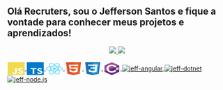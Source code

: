 ## Olá Recruters, sou o Jefferson Santos e fique a vontade para conhecer meus projetos e aprendizados!
<div align="center">
  <a href="https://github.com/jeffersonsantos30">
  <img height="180em" src="https://github-readme-stats.vercel.app/api?username=jeffersonsantos30&show_icons=true&theme=dark&include_all_commits=true&count_private=true"/>
  <img height="180em" src="https://github-readme-stats.vercel.app/api/top-langs/?username=jeffersonsantos30&layout=compact&langs_count=7&theme=dark"/>
</div>
  
  <div class="linguagens">
  <div style="display: inline_block"><br>
  <img align="center" alt="Jeff-Js" height="30" width="40" src="https://raw.githubusercontent.com/devicons/devicon/master/icons/javascript/javascript-plain.svg">
  <img align="center" alt="jeff-Ts" height="30" width="40" src="https://raw.githubusercontent.com/devicons/devicon/master/icons/typescript/typescript-plain.svg">
  <img align="center" alt="jeff-React" height="30" width="40" src="https://raw.githubusercontent.com/devicons/devicon/master/icons/react/react-original.svg">
  <img align="center" alt="jeff-HTML" height="30" width="40" src="https://raw.githubusercontent.com/devicons/devicon/master/icons/html5/html5-original.svg">
  <img align="center" alt="jeff-CSS" height="30" width="40" src="https://raw.githubusercontent.com/devicons/devicon/master/icons/css3/css3-original.svg">
  <img align="center" alt="jeff-Csharp" height="30" width="40" src="https://raw.githubusercontent.com/devicons/devicon/master/icons/csharp/csharp-original.svg">
      <img align="center" alt="jeff-angular" height="30" width="40" src="https://icongr.am/devicon/angularjs-original.svg?size=67&color=currentColor">
   <img align="center" alt="jeff-dotnet" height="30" width="40" src="https://icongr.am/devicon/dot-net-original.svg?size=67&color=currentColor">
     <img align="center" alt="jeff-node.js" height="30" width="40" src="https://icongr.am/devicon/nodejs-original.svg?size=67&color=currentColor">
    </div>
  
  
  
</div>

